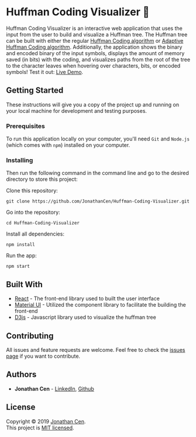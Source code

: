 # Huffman Coding Visualizer 📄

Huffman Coding Visualizer is an interactive web application that uses the input from the user to build and visualize a Huffman tree. The Huffman tree can be built with either the regular [Huffman Coding algorithm](https://en.wikipedia.org/wiki/Huffman_coding) or [Adaptive Huffman Coding algorithm](https://en.wikipedia.org/wiki/Adaptive_Huffman_coding). Additionally, the application shows the binary and encoded binary of the input symbols, displays the amount of memory saved (in bits) with the coding, and visualizes paths from the root of the tree to the character leaves when hovering over characters, bits, or encoded symbols! Test it out: [Live Demo](ADDRESS).

## Getting Started

These instructions will give you a copy of the project up and running on
your local machine for development and testing purposes.

### Prerequisites

To run this application locally on your computer, you'll need `Git` and `Node.js` (which comes with `npm`) installed on your computer.

### Installing

Then run the following command in the command line and go to the desired directory to store this project:

Clone this repository:

    git clone https://github.com/JonathanCen/Huffman-Coding-Visualizer.git

Go into the repository:

    cd Huffman-Coding-Visualizer

Install all dependencies:

    npm install

Run the app:

    npm start

## Built With

- [React](https://reactjs.org/) - The front-end library used to built the user interface
- [Material UI](https://mui.com/) - Utilized the component library to facilitate the building the front-end
- [D3js](https://d3js.org/) - Javascript library used to visualize the huffman tree

## Contributing

All issues and feature requests are welcome.
Feel free to check the [issues page](https://github.com/JonathanCen/Huffman-Coding-Visualizer/issues) if you want to contribute.

## Authors

- **Jonathan Cen** - [LinkedIn](https://www.linkedin.com/in/jonathancen/), [Github](https://github.com/JonathanCen)

## License

Copyright © 2019 [Jonathan Cen](<ADD PERSONAL WEBSITE LINK>).\
This project is [MIT licensed](https://github.com/JonathanCen/Huffman-Coding-Visualizer/blob/main/LICENSE).
